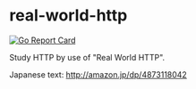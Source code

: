 # real-world-http
[![Go Report Card](https://goreportcard.com/badge/github.com/budougumi0617/real-world-http)](https://goreportcard.com/report/github.com/budougumi0617/real-world-http)

Study HTTP  by use of "Real World HTTP".

Japanese text: http://amazon.jp/dp/4873118042
